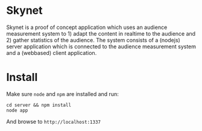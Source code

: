 # Skynet

Skynet is a proof of concept application which uses an audience measurement system to 1) adapt the content in realtime to the audience and 2) gather statistics of the audience. The system consists of a (nodejs) server application which is connected to the audience measurement system and a (webbased) client application.

# Install

Make sure `node` and `npm` are installed and run:

    cd server && npm install
    node app

And browse to `http://localhost:1337`